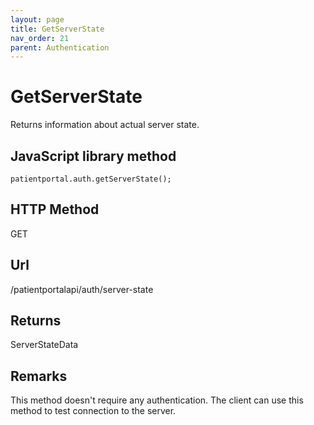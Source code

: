 ```yaml
---
layout: page
title: GetServerState
nav_order: 21
parent: Authentication
---
```


# GetServerState

Returns information about actual server state.

## JavaScript library method

```
patientportal.auth.getServerState();
```

## HTTP Method

GET

## ****Url****

/patientportalapi/auth/server-state

## Returns

ServerStateData

## Remarks

This method doesn't require any authentication. The client can use this method to test connection to the server.
